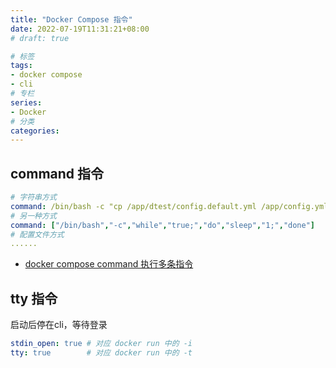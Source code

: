 ```yaml
---
title: "Docker Compose 指令"
date: 2022-07-19T11:31:21+08:00
# draft: true

# 标签
tags:
- docker compose
- cli
# 专栏
series:
- Docker
# 分类
categories:
---
```


## command 指令

```yaml
# 字符串方式
command: /bin/bash -c "cp /app/dtest/config.default.yml /app/config.yml && python -u /app/dtest/tcc.py"
# 另一种方式
command: ["/bin/bash","-c","while","true;","do","sleep","1;","done"]
# 配置文件方式
......
```
- [docker compose command 执行多条指令](https://blog.csdn.net/whatday/article/details/108863389)

## tty 指令
启动后停在cli，等待登录
```yaml
stdin_open: true # 对应 docker run 中的 -i
tty: true        # 对应 docker run 中的 -t
```
